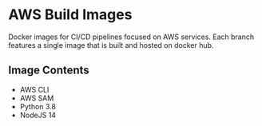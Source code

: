# AWS Build Images
Docker images for CI/CD pipelines focused on AWS services. Each branch features a single image that is built and hosted on docker hub.

## Image Contents
- AWS CLI
- AWS SAM
- Python 3.8
- NodeJS 14
